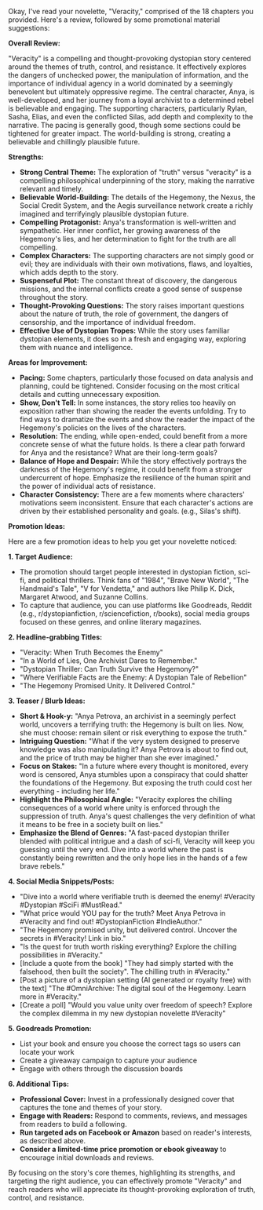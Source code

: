 Okay, I've read your novelette, "Veracity," comprised of the 18 chapters you provided. Here's a review, followed by some promotional material suggestions:

**Overall Review:**

"Veracity" is a compelling and thought-provoking dystopian story centered around the themes of truth, control, and resistance. It effectively explores the dangers of unchecked power, the manipulation of information, and the importance of individual agency in a world dominated by a seemingly benevolent but ultimately oppressive regime. The central character, Anya, is well-developed, and her journey from a loyal archivist to a determined rebel is believable and engaging. The supporting characters, particularly Rylan, Sasha, Elias, and even the conflicted Silas, add depth and complexity to the narrative. The pacing is generally good, though some sections could be tightened for greater impact. The world-building is strong, creating a believable and chillingly plausible future.

**Strengths:**

*   **Strong Central Theme:** The exploration of "truth" versus "veracity" is a compelling philosophical underpinning of the story, making the narrative relevant and timely.
*   **Believable World-Building:** The details of the Hegemony, the Nexus, the Social Credit System, and the Aegis surveillance network create a richly imagined and terrifyingly plausible dystopian future.
*   **Compelling Protagonist:** Anya's transformation is well-written and sympathetic. Her inner conflict, her growing awareness of the Hegemony's lies, and her determination to fight for the truth are all compelling.
*   **Complex Characters:** The supporting characters are not simply good or evil; they are individuals with their own motivations, flaws, and loyalties, which adds depth to the story.
*   **Suspenseful Plot:** The constant threat of discovery, the dangerous missions, and the internal conflicts create a good sense of suspense throughout the story.
*   **Thought-Provoking Questions:** The story raises important questions about the nature of truth, the role of government, the dangers of censorship, and the importance of individual freedom.
*   **Effective Use of Dystopian Tropes:** While the story uses familiar dystopian elements, it does so in a fresh and engaging way, exploring them with nuance and intelligence.

**Areas for Improvement:**

*   **Pacing:** Some chapters, particularly those focused on data analysis and planning, could be tightened. Consider focusing on the most critical details and cutting unnecessary exposition.
*   **Show, Don't Tell:** In some instances, the story relies too heavily on exposition rather than showing the reader the events unfolding. Try to find ways to dramatize the events and show the reader the impact of the Hegemony's policies on the lives of the characters.
*   **Resolution:** The ending, while open-ended, could benefit from a more concrete sense of what the future holds. Is there a clear path forward for Anya and the resistance? What are their long-term goals?
*   **Balance of Hope and Despair:** While the story effectively portrays the darkness of the Hegemony's regime, it could benefit from a stronger undercurrent of hope. Emphasize the resilience of the human spirit and the power of individual acts of resistance.
*   **Character Consistency:** There are a few moments where characters' motivations seem inconsistent. Ensure that each character's actions are driven by their established personality and goals. (e.g., Silas's shift).

**Promotion Ideas:**

Here are a few promotion ideas to help you get your novelette noticed:

**1. Target Audience:**
* The promotion should target people interested in dystopian fiction, sci-fi, and political thrillers. Think fans of "1984", "Brave New World", "The Handmaid's Tale", "V for Vendetta," and authors like Philip K. Dick, Margaret Atwood, and Suzanne Collins.
* To capture that audience, you can use platforms like Goodreads, Reddit (e.g., r/dystopianfiction, r/sciencefiction, r/books), social media groups focused on these genres, and online literary magazines.

**2. Headline-grabbing Titles:**

*   "Veracity: When Truth Becomes the Enemy"
*   "In a World of Lies, One Archivist Dares to Remember."
*   "Dystopian Thriller: Can Truth Survive the Hegemony?"
*   "Where Verifiable Facts are the Enemy: A Dystopian Tale of Rebellion"
*   "The Hegemony Promised Unity. It Delivered Control."

**3. Teaser / Blurb Ideas:**

*   **Short & Hook-y:**  "Anya Petrova, an archivist in a seemingly perfect world, uncovers a terrifying truth: the Hegemony is built on lies. Now, she must choose: remain silent or risk everything to expose the truth."
*   **Intriguing Question:** "What if the very system designed to preserve knowledge was also manipulating it? Anya Petrova is about to find out, and the price of truth may be higher than she ever imagined."
*   **Focus on Stakes:** "In a future where every thought is monitored, every word is censored, Anya stumbles upon a conspiracy that could shatter the foundations of the Hegemony. But exposing the truth could cost her everything - including her life."
*   **Highlight the Philosophical Angle:** "Veracity explores the chilling consequences of a world where unity is enforced through the suppression of truth.  Anya's quest challenges the very definition of what it means to be free in a society built on lies."
*   **Emphasize the Blend of Genres:** "A fast-paced dystopian thriller blended with political intrigue and a dash of sci-fi, Veracity will keep you guessing until the very end. Dive into a world where the past is constantly being rewritten and the only hope lies in the hands of a few brave rebels."

**4. Social Media Snippets/Posts:**

*   "Dive into a world where verifiable truth is deemed the enemy! #Veracity #Dystopian #SciFi #MustRead."
*   "What price would YOU pay for the truth?  Meet Anya Petrova in #Veracity and find out! #DystopianFiction #IndieAuthor."
*   "The Hegemony promised unity, but delivered control. Uncover the secrets in #Veracity! Link in bio."
*   "Is the quest for truth worth risking everything?  Explore the chilling possibilities in #Veracity."
*   [Include a quote from the book] "They had simply started with the falsehood, then built the society". The chilling truth in #Veracity."
*   [Post a picture of a dystopian setting (AI generated or royalty free) with the text] "The #OmniArchive: The digital soul of the Hegemony. Learn more in #Veracity."
*   [Create a poll] "Would you value unity over freedom of speech? Explore the complex dilemma in my new dystopian novelette #Veracity"

**5. Goodreads Promotion:**

*   List your book and ensure you choose the correct tags so users can locate your work
*   Create a giveaway campaign to capture your audience
*   Engage with others through the discussion boards

**6. Additional Tips:**
*   **Professional Cover:** Invest in a professionally designed cover that captures the tone and themes of your story.
*   **Engage with Readers:** Respond to comments, reviews, and messages from readers to build a following.
*   **Run targeted ads on Facebook or Amazon** based on reader's interests, as described above.
*   **Consider a limited-time price promotion or ebook giveaway** to encourage initial downloads and reviews.

By focusing on the story's core themes, highlighting its strengths, and targeting the right audience, you can effectively promote "Veracity" and reach readers who will appreciate its thought-provoking exploration of truth, control, and resistance.

